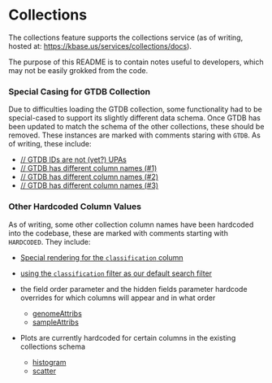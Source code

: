 # Collections

The collections feature supports the collections service (as of writing, hosted
at: https://kbase.us/services/collections/docs).

The purpose of this README is to contain notes useful to developers, which may
not be easily grokked from the code.

### Special Casing for GTDB Collection

Due to difficulties loading the GTDB collection, some functionality had to be
special-cased to support its slightly different data schema. Once GTDB has been
updated to match the schema of the other collections, these should be removed.
These instances are marked with comments staring with `GTDB`. As of writing,
these include:

- [// GTDB IDs are not (yet?) UPAs](https://github.com/kbase/ui/blob/abc33d5d357def6b3696aa2420cb500f17ea8d9f/src/features/collections/data_products/GenomeAttribs.tsx#L209)
- [// GTDB has different column names (#1)](https://github.com/kbase/ui/blob/abc33d5d357def6b3696aa2420cb500f17ea8d9f/src/features/collections/data_products/GenomeAttribs.tsx#L294)
- [// GTDB has different column names (#2)](https://github.com/kbase/ui/blob/abc33d5d357def6b3696aa2420cb500f17ea8d9f/src/features/collections/data_products/GenomeAttribs.tsx#L298-L300)
- [// GTDB has different column names (#3)](https://github.com/kbase/ui/blob/c3494d03bc1b6da9d43bcaf8aee66962c73b241a/src/features/collections/data_products/GenomeAttribs.tsx#L320)

### Other Hardcoded Column Values

As of writing, some other collection column names have been hardcoded into the
codebase, these are marked with comments starting with `HARDCODED`. They
include:

- [Special rendering for the `classification` column](https://github.com/kbase/ui/blob/3c89e2651710c92fed916d13cb98a5e47cd7c5e1/src/features/collections/data_products/GenomeAttribs.tsx#L220-L241)
- [using the `classification` filter as our default search filter](https://github.com/kbase/ui/blob/3c89e2651710c92fed916d13cb98a5e47cd7c5e1/src/features/collections/CollectionDetail.tsx#L174-L194)
- the field order parameter and the hidden fields parameter hardcode overrides
  for which columns will appear and in what order

  - [genomeAttribs](https://github.com/kbase/ui/blob/3c89e2651710c92fed916d13cb98a5e47cd7c5e1/src/features/collections/data_products/GenomeAttribs.tsx#L244-L246)
  - [sampleAttribs](https://github.com/kbase/ui/blob/3c89e2651710c92fed916d13cb98a5e47cd7c5e1/src/features/collections/data_products/SampleAttribs.tsx#L287-L294)
- Plots are currently hardcoded for certain columns in the existing collections
  schema

  - [histogram](https://github.com/kbase/ui/blob/3c89e2651710c92fed916d13cb98a5e47cd7c5e1/src/features/collections/data_products/GenomeAttribs.tsx#L319-L325)
  - [scatter](https://github.com/kbase/ui/blob/3c89e2651710c92fed916d13cb98a5e47cd7c5e1/src/features/collections/data_products/GenomeAttribs.tsx#L292-L304)
